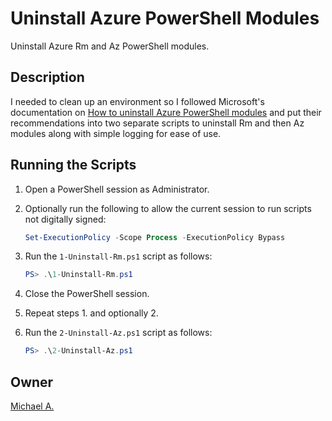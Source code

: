 # Uninstall Azure PowerShell Modules

Uninstall Azure Rm and Az PowerShell modules.

## Description

I needed to clean up an environment so I followed Microsoft's documentation on [How to uninstall Azure PowerShell modules](https://docs.microsoft.com/en-us/powershell/azure/uninstall-az-ps?view=azps-6.3.0) and put their recommendations into two separate scripts to uninstall Rm and then Az modules along with simple logging for ease of use.

## Running the Scripts

1. Open a PowerShell session as Administrator.

2. Optionally run the following to allow the current session to run scripts not digitally signed:

    ```powershell
    Set-ExecutionPolicy -Scope Process -ExecutionPolicy Bypass
    ```

3. Run the `1-Uninstall-Rm.ps1` script as follows:

    ```powershell
    PS> .\1-Uninstall-Rm.ps1
    ```

4. Close the PowerShell session.

5. Repeat steps 1. and optionally 2.

6. Run the `2-Uninstall-Az.ps1` script as follows:

    ```powershell
    PS> .\2-Uninstall-Az.ps1
    ```

## Owner

[Michael A.](https://linkedin.com/in/magarenzo)
